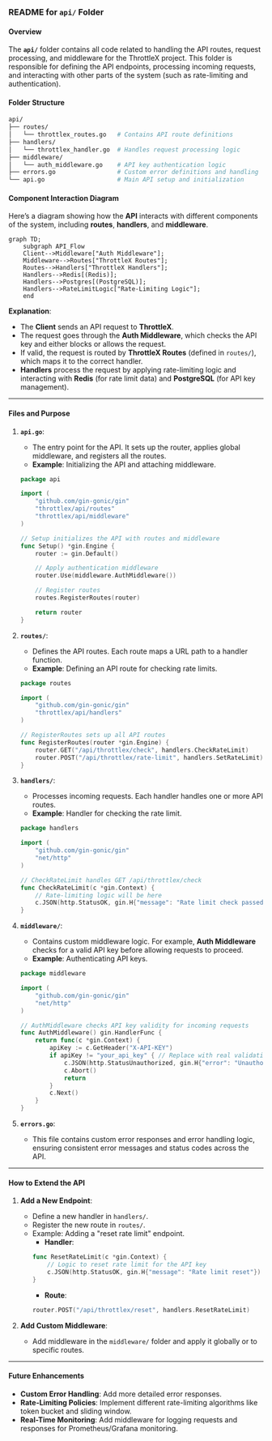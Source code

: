 ### **README for `api/` Folder**

#### **Overview**
The **`api/`** folder contains all code related to handling the API routes, request processing, and middleware for the ThrottleX project. This folder is responsible for defining the API endpoints, processing incoming requests, and interacting with other parts of the system (such as rate-limiting and authentication).

#### **Folder Structure**
```bash
api/
├── routes/
│   └── throttlex_routes.go   # Contains API route definitions
├── handlers/
│   └── throttlex_handler.go  # Handles request processing logic
├── middleware/
│   └── auth_middleware.go    # API key authentication logic
├── errors.go                 # Custom error definitions and handling
└── api.go                    # Main API setup and initialization
```

#### **Component Interaction Diagram**

Here’s a diagram showing how the **API** interacts with different components of the system, including **routes**, **handlers**, and **middleware**.

```mermaid
graph TD;
    subgraph API_Flow
    Client-->Middleware["Auth Middleware"];
    Middleware-->Routes["ThrottleX Routes"];
    Routes-->Handlers["ThrottleX Handlers"];
    Handlers-->Redis[(Redis)]; 
    Handlers-->Postgres[(PostgreSQL)];
    Handlers-->RateLimitLogic["Rate-Limiting Logic"];
    end
```

**Explanation**:
- The **Client** sends an API request to **ThrottleX**.
- The request goes through the **Auth Middleware**, which checks the API key and either blocks or allows the request.
- If valid, the request is routed by **ThrottleX Routes** (defined in `routes/`), which maps it to the correct handler.
- **Handlers** process the request by applying rate-limiting logic and interacting with **Redis** (for rate limit data) and **PostgreSQL** (for API key management).

---

#### **Files and Purpose**

1. **`api.go`**:  
   - The entry point for the API. It sets up the router, applies global middleware, and registers all the routes.
   - **Example**: Initializing the API and attaching middleware.

   ```go
   package api

   import (
       "github.com/gin-gonic/gin"
       "throttlex/api/routes"
       "throttlex/api/middleware"
   )

   // Setup initializes the API with routes and middleware
   func Setup() *gin.Engine {
       router := gin.Default()

       // Apply authentication middleware
       router.Use(middleware.AuthMiddleware())

       // Register routes
       routes.RegisterRoutes(router)

       return router
   }
   ```

2. **`routes/`**:  
   - Defines the API routes. Each route maps a URL path to a handler function.
   - **Example**: Defining an API route for checking rate limits.

   ```go
   package routes

   import (
       "github.com/gin-gonic/gin"
       "throttlex/api/handlers"
   )

   // RegisterRoutes sets up all API routes
   func RegisterRoutes(router *gin.Engine) {
       router.GET("/api/throttlex/check", handlers.CheckRateLimit)
       router.POST("/api/throttlex/rate-limit", handlers.SetRateLimit)
   }
   ```

3. **`handlers/`**:  
   - Processes incoming requests. Each handler handles one or more API routes.
   - **Example**: Handler for checking the rate limit.

   ```go
   package handlers

   import (
       "github.com/gin-gonic/gin"
       "net/http"
   )

   // CheckRateLimit handles GET /api/throttlex/check
   func CheckRateLimit(c *gin.Context) {
       // Rate-limiting logic will be here
       c.JSON(http.StatusOK, gin.H{"message": "Rate limit check passed"})
   }
   ```

4. **`middleware/`**:  
   - Contains custom middleware logic. For example, **Auth Middleware** checks for a valid API key before allowing requests to proceed.
   - **Example**: Authenticating API keys.

   ```go
   package middleware

   import (
       "github.com/gin-gonic/gin"
       "net/http"
   )

   // AuthMiddleware checks API key validity for incoming requests
   func AuthMiddleware() gin.HandlerFunc {
       return func(c *gin.Context) {
           apiKey := c.GetHeader("X-API-KEY")
           if apiKey != "your_api_key" { // Replace with real validation
               c.JSON(http.StatusUnauthorized, gin.H{"error": "Unauthorized"})
               c.Abort()
               return
           }
           c.Next()
       }
   }
   ```

5. **`errors.go`**:  
   - This file contains custom error responses and error handling logic, ensuring consistent error messages and status codes across the API.

---

#### **How to Extend the API**

1. **Add a New Endpoint**:
   - Define a new handler in `handlers/`.
   - Register the new route in `routes/`.
   - Example: Adding a "reset rate limit" endpoint.
     - **Handler**:
     ```go
     func ResetRateLimit(c *gin.Context) {
         // Logic to reset rate limit for the API key
         c.JSON(http.StatusOK, gin.H{"message": "Rate limit reset"})
     }
     ```
     - **Route**:
     ```go
     router.POST("/api/throttlex/reset", handlers.ResetRateLimit)
     ```

2. **Add Custom Middleware**:
   - Add middleware in the `middleware/` folder and apply it globally or to specific routes.

---

#### **Future Enhancements**
- **Custom Error Handling**: Add more detailed error responses.
- **Rate-Limiting Policies**: Implement different rate-limiting algorithms like token bucket and sliding window.
- **Real-Time Monitoring**: Add middleware for logging requests and responses for Prometheus/Grafana monitoring.